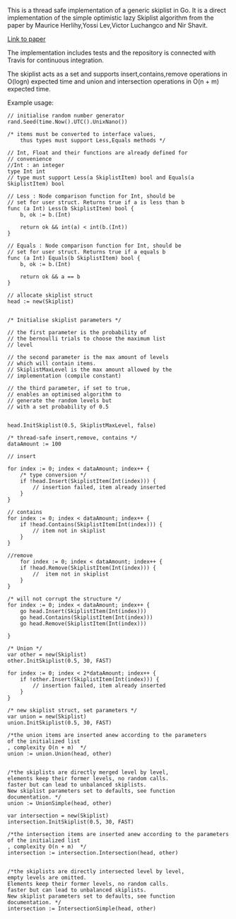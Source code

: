 This is a thread safe implementation of a generic skiplist in Go. It is a direct implementation of the simple 
optimistic lazy Skiplist algorithm from the paper by Maurice Herlihy,Yossi Lev,Victor Luchangco and Nir Shavit.

[Link to paper](http://people.csail.mit.edu/shanir/publications/LazySkipList.pdf "the paper")

The implementation includes tests and the repository is connected with Travis for continuous integration.

The skiplist acts as a set and supports insert,contains,remove operations in O(logn) expected time and union and intersection operations in O(n + m) expected time. 

Example usage:
```golang
// initialise random number generator
rand.Seed(time.Now().UTC().UnixNano())

/* items must be converted to interface values,
    thus types must support Less,Equals methods */

// Int, Float and their functions are already defined for 
// convenience
//Int : an integer
type Int int
// type must support Less(a SkiplistItem) bool and Equals(a SkiplistItem) bool

// Less : Node comparison function for Int, should be
// set for user struct. Returns true if a is less than b
func (a Int) Less(b SkiplistItem) bool {
	b, ok := b.(Int)

	return ok && int(a) < int(b.(Int))
}

// Equals : Node comparison function for Int, should be
// set for user struct. Returns true if a equals b
func (a Int) Equals(b SkiplistItem) bool {
	b, ok := b.(Int)

	return ok && a == b
}

// allocate skiplist struct
head := new(Skiplist)


/* Initialise skiplist parameters */

// the first parameter is the probability of
// the bernoulli trials to choose the maximum list
// level

// the second parameter is the max amount of levels
// which will contain items. 
// SkiplistMaxLevel is the max amount allowed by the
// implementation (compile constant)

// the third parameter, if set to true,
// enables an optimised algorithm to
// generate the random levels but
// with a set probability of 0.5


head.InitSkiplist(0.5, SkiplistMaxLevel, false)

/* thread-safe insert,remove, contains */
dataAmount := 100

// insert

for index := 0; index < dataAmount; index++ {
    /* type conversion */
    if !head.Insert(SkiplistItem(Int(index))) {
        // insertion failed, item already inserted
    }
}

// contains
for index := 0; index < dataAmount; index++ {
    if !head.Contains(SkiplistItem(Int(index))) {
        // item not in skiplist
    }
}

//remove
    for index := 0; index < dataAmount; index++ {
    if !head.Remove(SkiplistItem(Int(index))) {
        //  item not in skiplist
    }
}

/* will not corrupt the structure */
for index := 0; index < dataAmount; index++ {
    go head.Insert(SkiplistItem(Int(index)))
    go head.Contains(SkiplistItem(Int(index)))
    go head.Remove(SkiplistItem(Int(index)))
    
}

/* Union */
var other = new(Skiplist)
other.InitSkiplist(0.5, 30, FAST)

for index := 0; index < 2*dataAmount; index++ {
    if !other.Insert(SkiplistItem(Int(index))) {
        // insertion failed, item already inserted
    }
}

/* new skiplist struct, set parameters */
var union = new(Skiplist)
union.InitSkiplist(0.5, 30, FAST)

/*the union items are inserted anew according to the parameters
of the initialized list
, complexity O(n + m)  */
union := union.Union(head, other)


/*the skiplists are directly merged level by level,
elements keep their former levels, no random calls.
faster but can lead to unbalanced skiplists.
New skiplist parameters set to defaults, see function
documentation. */
union := UnionSimple(head, other)

var intersection = new(Skiplist)
intersection.InitSkiplist(0.5, 30, FAST)

/*the intersection items are inserted anew according to the parameters
of the initialized list
, complexity O(n + m)  */
intersection := intersection.Intersection(head, other)


/*the skiplists are directly intersected level by level,
empty levels are omitted.
Elements keep their former levels, no random calls.
faster but can lead to unbalanced skiplists.
New skiplist parameters set to defaults, see function
documentation. */
intersection := IntersectionSimple(head, other)



```

